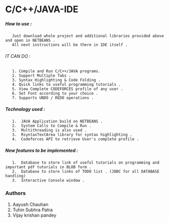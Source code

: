 # C/C++/JAVA-IDE

##### How to use : <br />
       Just download whole project and additional libraries provided above and open in NETBEANS .
       All next instructions will be there in IDE itself .
######  IT CAN DO : <br />  
       1. Compile and Run C/C++/JAVA programs. 
       2. Support Multiple Tabs . 
       3. Syntax Highlighting & Code Folding .
       4. Quick links to useful programming tutorials .
       5. View Complete CODEFORCES profile of any user . 
       6. Set Font according to your choice .
       7. Supports UNDO / REDO operations .

#####   Technology used :
       1.  JAVA Application build on NETBEANS .
       2.  System Calls to Compile & Run . 
       3.  Multithreading is also used .
       3.  RsyntaxTextArea library for syntax highlighting .
       4.  Codeforces API to retrieve User's complete profile . 

##### New features to be implemented :<br />
       1.  Database to store link of useful tutorials on programming and important pdf tutorials in BLOB form .
       2.  Database to store links of TODO list . (JDBC for all DATABASE handling)
       3.  Interactive Console window .
       
### Authors
  1. Aayush Chauhan
  2. Tuhin Subhra Patra
  3. Vijay krishan pandey
